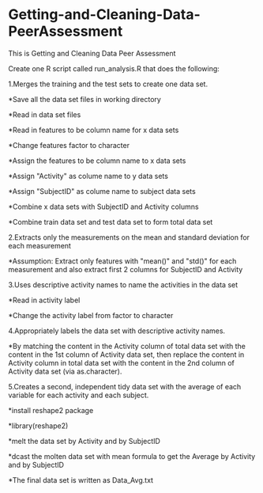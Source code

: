 Getting-and-Cleaning-Data-PeerAssessment
========================================
This is Getting and Cleaning Data Peer Assessment

Create one R script called run_analysis.R that does the following:



1.Merges the training and the test sets to create one data set.

*Save all the data set files in working directory

*Read in data set files

*Read in features to be column name for x data sets

*Change features factor to character

*Assign the features to be column name to x data sets

*Assign "Activity" as colume name to y data sets

*Assign "SubjectID" as colume name to subject data sets

*Combine x data sets with SubjectID and Activity columns

*Combine train data set and test data set to form total data set


2.Extracts only the measurements on the mean and standard deviation for each measurement

*Assumption: Extract only features with "mean()" and "std()" for each measurement 
and also extract first 2 columns for SubjectID and Activity

3.Uses descriptive activity names to name the activities in the data set

*Read in activity label

*Change the activity label from factor to character

4.Appropriately labels the data set with descriptive activity names.

*By matching the content in the Activity column of total data set with the content in the 1st column of Activity data set, then replace the content in Activity column in total data set with the content in the 2nd column of Activity data set (via as.character). 


5.Creates a second, independent tidy data set with the average of each variable for each activity and each subject.

*install reshape2 package

*library(reshape2)

*melt the data set by Activity and by SubjectID

*dcast the molten data set with mean formula to get the Average by Activity and by SubjectID

*The final data set is written as Data_Avg.txt

